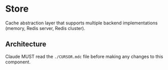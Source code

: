 # Store

Cache abstraction layer that supports multiple backend implementations (memory, Redis server, Redis cluster).

## Architecture  
Claude MUST read the `./CURSOR.mdc` file before making any changes to this component.